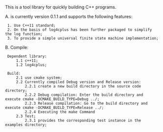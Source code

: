 This is a tool library for quickly building C++ programs.

A. is currently version 0.1.1 and supports the following features:

     1. Use C++11 standard;
     2. On the basis of log4cplus has been further packaged to simplify the log function;
     3. To provide a simple universal finite state machine implementation;

B. Compile:

     Dependent library:
         1.1 c++11;
         1.2 log4cplus;

     Build:
         2.1 use cmake system;
         2.2 Currently compiled Debug version and Release version:
             2.2.1 create a new build directory in the source code directory;
             2.2.2 Debug compilation: Enter the build directory and execute cmake -DCMAKE_BUILD_TYPE=Debug ../;
             2.2.3 Release compilation: Go to the build directory and execute cmake -DCMAKE_BUILD_TYPE=Release ../;
             2.2.4 Executing the make Command
         2.3 Test;
             2.3.1 provides the corresponding test instance in the examples directory;
